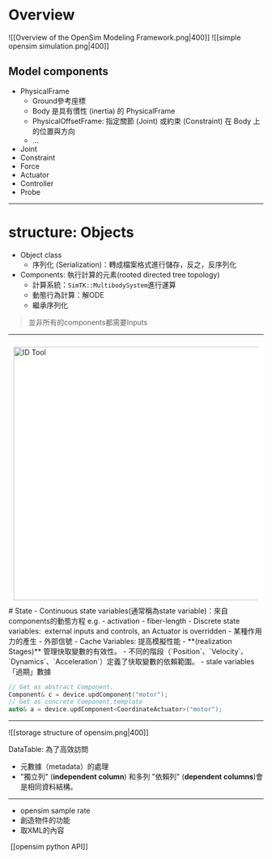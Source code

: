 # Overview
![[Overview of the OpenSim Modeling Framework.png|400]]
![[simple opensim simulation.png|400]]
## Model components
- PhysicalFrame
	- Ground參考座標
	- Body 是具有慣性 (inertia) 的 PhysicalFrame
	- PhysicalOffsetFrame: 指定關節 (Joint) 或約束 (Constraint) 在 Body 上的位置與方向
	- ...
- Joint
- Constraint
- Force
- Actuator
- Controller
- Probe

---
# structure: Objects
- Object class
	- 序列化 (Serialization)：轉成檔案格式進行儲存，反之，反序列化
- Components: 執行計算的元素(rooted directed tree topology)
	- 計算系統：`SimTK::MultibodySystem`進行運算
	- 動態行為計算：解ODE
	- 繼承序列化
>並非所有的components都需要Inputs

---
<div style="background-color: white; padding: 10px;">
<img src="D:\Notes\Exoskeleton-Control-Note\documents\Simulation\opensim\model's System and a State object.png" alt="ID Tool" width="500"/></div>
# State
- Continuous state variables(通常稱為state variable)：來自components的動態方程 e.g.
	- activation
	- fiber-length
- Discrete state variables:  external inputs and controls, an Actuator is overridden
	- 某種作用力的產生
	- 外部信號
- Cache Variables: 提高模擬性能
	- **(realization Stages)** 管理快取變數的有效性。
	- 不同的階段（`Position`、`Velocity`、`Dynamics`、`Acceleration`）定義了快取變數的依賴範圍。
	- stale variables「過期」數據

```C++
// Get as abstract Component.
Component& c = device.updComponent("motor");
// Get as concrete Component.template
auto& a = device.updComponent<CoordinateActuator>("motor");
```

---
![[storage structure of opensim.png|400]]

DataTable: 為了高效訪問
- 元數據（metadata）的處理
- "獨立列" (**independent column**) 和多列 "依賴列" (**dependent columns**)會是相同資料結構。

---
- opensim sample rate
- 創造物件的功能
- 取XML的內容

 [[opensim python API]]